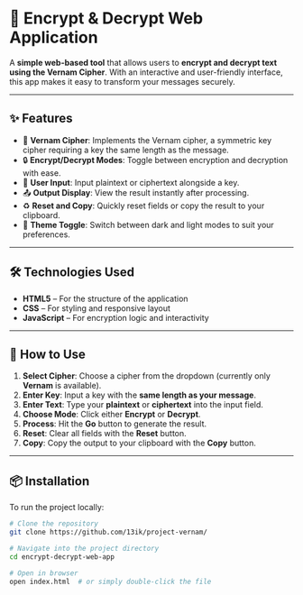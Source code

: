 # 🔐 Encrypt & Decrypt Web Application

A **simple web-based tool** that allows users to **encrypt and decrypt text using the Vernam Cipher**. With an interactive and user-friendly interface, this app makes it easy to transform your messages securely.

---

## ✨ Features

- 🔁 **Vernam Cipher**: Implements the Vernam cipher, a symmetric key cipher requiring a key the same length as the message.
- 🔒 **Encrypt/Decrypt Modes**: Toggle between encryption and decryption with ease.
- 📝 **User Input**: Input plaintext or ciphertext alongside a key.
- 📤 **Output Display**: View the result instantly after processing.
- ♻️ **Reset and Copy**: Quickly reset fields or copy the result to your clipboard.
- 🌙 **Theme Toggle**: Switch between dark and light modes to suit your preferences.

---

## 🛠 Technologies Used

- **HTML5** – For the structure of the application  
- **CSS** – For styling and responsive layout  
- **JavaScript** – For encryption logic and interactivity  

---

## 🚀 How to Use

1. **Select Cipher**: Choose a cipher from the dropdown (currently only **Vernam** is available).
2. **Enter Key**: Input a key with the **same length as your message**.
3. **Enter Text**: Type your **plaintext** or **ciphertext** into the input field.
4. **Choose Mode**: Click either **Encrypt** or **Decrypt**.
5. **Process**: Hit the **Go** button to generate the result.
6. **Reset**: Clear all fields with the **Reset** button.
7. **Copy**: Copy the output to your clipboard with the **Copy** button.

---

## 📦 Installation

To run the project locally:

```bash
# Clone the repository
git clone https://github.com/13ik/project-vernam/

# Navigate into the project directory
cd encrypt-decrypt-web-app

# Open in browser
open index.html  # or simply double-click the file
